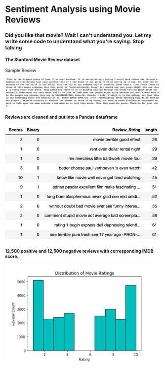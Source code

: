 # Sentiment Analysis using Movie Reviews

### Did you like that movie? Wait I can't understand you. Let my write some code to understand what you're saying. Stop talking

#### The Stanford Movie Review dataset 

Sample Review 

<img src="https://github.com/zuhbeer/NLP-CAP/blob/master/Screen%20Shot%202019-10-18%20at%2010.22.06%20AM.png" width="900">


#### Reviews are cleaned and put into a Pandas dataframe


<img src="https://github.com/zuhbeer/NLP-CAP/blob/master/Screen%20Shot%202019-10-18%20at%2010.27.27%20AM.png"  width="600">


#### 12,500 positive and 12,500 negative reviews with corresponding iMDB score.


<img src="https://github.com/zuhbeer/NLP-CAP/blob/master/Screen%20Shot%202019-10-18%20at%2010.06.25%20AM.png" width="600">
